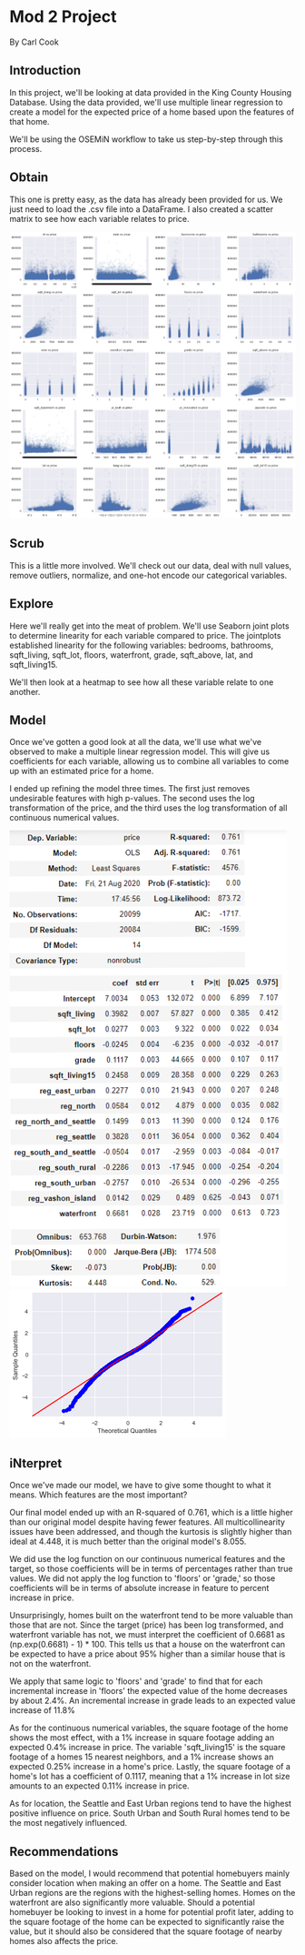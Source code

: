# Mod 2 Project

By Carl Cook

## Introduction

In this project, we'll be looking at data provided in the King County Housing Database. Using the data provided, we'll use multiple linear regression to create a model for the expected price of a home based upon the features of that home.

We'll be using the OSEMiN workflow to take us step-by-step through this process.

## Obtain

This one is pretty easy, as the data has already been provided for us. We just need to load the .csv file into a DataFrame.
I also created a scatter matrix to see how each variable relates to price.

<img src="scatter_matrix.png">

## Scrub

This is a little more involved. We'll check out our data, deal with null values, remove outliers, normalize, and one-hot encode our categorical variables.

## Explore

Here we'll really get into the meat of problem. We'll use Seaborn joint plots to determine linearity for each variable compared to price. The jointplots established linearity for the following variables: bedrooms, bathrooms, sqft_living, sqft_lot, floors, waterfront, grade, sqft_above, lat, and sqft_living15.

We'll then look at a heatmap to see how all these variable relate to one another.

## Model

Once we've gotten a good look at all the data, we'll use what we've observed to make a multiple linear regression model. This will give us coefficients for each variable, allowing us to combine all variables to come up with an estimated price for a home.

I ended up refining the model three times. The first just removes undesirable features with high p-values. The second uses the log transformation of the price, and the third uses the log transformation of all continuous numerical values.

<img src="model.png">

<img src="qqplot.png">

## iNterpret

Once we've made our model, we have to give some thought to what it means. Which features are the most important?

Our final model ended up with an R-squared of 0.761, which is a little higher than our original model despite having fewer features. All multicollinearity issues have been addressed, and though the kurtosis is slightly higher than ideal at 4.448, it is much better than the original model's 8.055.

We did use the log function on our continuous numerical features and the target, so those coefficients will be in terms of percentages rather than true values. We did not apply the log function to 'floors' or 'grade,' so those coefficients will be in terms of absolute increase in feature to percent increase in price.

Unsurprisingly, homes built on the waterfront tend to be more valuable than those that are not. Since the target (price) has been log transformed, and waterfront variable has not, we must interpret the coefficient of 0.6681 as (np.exp(0.6681) - 1) * 100. This tells us that a house on the waterfront can be expected to have a price about 95% higher than a similar house that is not on the waterfront.

We apply that same logic to 'floors' and 'grade' to find that for each incremental increase in 'floors' the expected value of the home decreases by about 2.4%. An incremental increase in grade leads to an expected value increase of 11.8%

As for the continuous numerical variables, the square footage of the home shows the most effect, with a 1% increase in square footage adding an expected 0.4% increase in price. The variable 'sqft_living15' is the square footage of a homes 15 nearest neighbors, and a 1% increase shows an expected 0.25% increase in a home's price. Lastly, the square footage of a home's lot has a coefficient of 0.1117, meaning that a 1% increase in lot size amounts to an expected 0.11% increase in price. 

As for location, the Seattle and East Urban regions tend to have the highest positive influence on price. South Urban and South Rural homes tend to be the most negatively influenced.

## Recommendations

Based on the model, I would recommend that potential homebuyers mainly consider location when making an offer on a home. The Seattle and East Urban regions are the regions with the highest-selling homes. Homes on the waterfront are also significantly more valuable. Should a potential homebuyer be looking to invest in a home for potential profit later, adding to the square footage of the home can be expected to significantly raise the value, but it should also be considered that the square footage of nearby homes also affects the price.